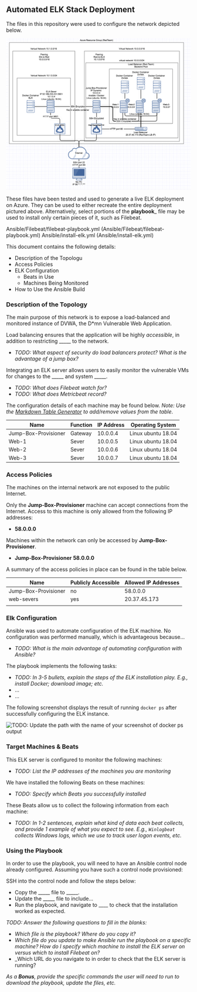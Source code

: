 ## Automated ELK Stack Deployment

The files in this repository were used to configure the network depicted below.

<img src="Images/Screen Shot 2020-10-27 at 7.25.55 pm.png">

These files have been tested and used to generate a live ELK deployment on Azure. They can be used to either recreate the entire deployment pictured above. Alternatively, select portions of the __playbook___ file may be used to install only certain pieces of it, such as Filebeat.

  Ansible/Filebeat/filebeat-playbook.yml (Ansible/Filebeat/filebeat-playbook.yml)
  Ansible/install-elk.yml (Ansible/install-elk.yml)

This document contains the following details:
- Description of the Topologu
- Access Policies
- ELK Configuration
  - Beats in Use
  - Machines Being Monitored
- How to Use the Ansible Build


### Description of the Topology

The main purpose of this network is to expose a load-balanced and monitored instance of DVWA, the D*mn Vulnerable Web Application.

Load balancing ensures that the application will be highly _accessible_, in addition to restricting _____ to the network.
- _TODO: What aspect of security do load balancers protect? What is the advantage of a jump box?_

Integrating an ELK server allows users to easily monitor the vulnerable VMs for changes to the _____ and system _____.
- _TODO: What does Filebeat watch for?_
- _TODO: What does Metricbeat record?_

The configuration details of each machine may be found below.
_Note: Use the [Markdown Table Generator](http://www.tablesgenerator.com/markdown_tables) to add/remove values from the table_.

| Name     | Function | IP Address | Operating System |
|----------|----------|------------|------------------|
| Jump-Box-Provisioner | Gateway  | 10.0.0.4   |Linux ubuntu 18.04|
| Web-1    | Sever    | 10.0.0.5   |Linux ubuntu 18.04|
| Web-2    | Sever    | 10.0.0.6   |Linux ubuntu 18.04|
| Web-3    | Sever    | 10.0.0.7   |Linux ubuntu 18.04|

### Access Policies

The machines on the internal network are not exposed to the public Internet. 

Only the __Jump-Box-Provisioner__ machine can accept connections from the Internet. Access to this machine is only allowed from the following IP addresses:

- __58.0.0.0__

Machines within the network can only be accessed by __Jump-Box-Provisioner__.
- __Jump-Box-Provisioner__ __58.0.0.0__

A summary of the access policies in place can be found in the table below.

| Name     | Publicly Accessible | Allowed IP Addresses |
|----------|---------------------|----------------------|
| Jump-Box-Provisioner | no        | 58.0.0.0    |
|    web-severs   |          yes   |   20.37.45.173   |
|          |                     |                      |

### Elk Configuration

Ansible was used to automate configuration of the ELK machine. No configuration was performed manually, which is advantageous because...
- _TODO: What is the main advantage of automating configuration with Ansible?_

The playbook implements the following tasks:
- _TODO: In 3-5 bullets, explain the steps of the ELK installation play. E.g., install Docker; download image; etc._
- ...
- ...

The following screenshot displays the result of running `docker ps` after successfully configuring the ELK instance.

![TODO: Update the path with the name of your screenshot of docker ps output](Images/docker_ps_output.png)

### Target Machines & Beats
This ELK server is configured to monitor the following machines:
- _TODO: List the IP addresses of the machines you are monitoring_

We have installed the following Beats on these machines:
- _TODO: Specify which Beats you successfully installed_

These Beats allow us to collect the following information from each machine:
- _TODO: In 1-2 sentences, explain what kind of data each beat collects, and provide 1 example of what you expect to see. E.g., `Winlogbeat` collects Windows logs, which we use to track user logon events, etc._

### Using the Playbook
In order to use the playbook, you will need to have an Ansible control node already configured. Assuming you have such a control node provisioned: 

SSH into the control node and follow the steps below:
- Copy the _____ file to _____.
- Update the _____ file to include...
- Run the playbook, and navigate to ____ to check that the installation worked as expected.

_TODO: Answer the following questions to fill in the blanks:_
- _Which file is the playbook? Where do you copy it?_
- _Which file do you update to make Ansible run the playbook on a specific machine? How do I specify which machine to install the ELK server on versus which to install Filebeat on?_
- _Which URL do you navigate to in order to check that the ELK server is running?

_As a **Bonus**, provide the specific commands the user will need to run to download the playbook, update the files, etc._
